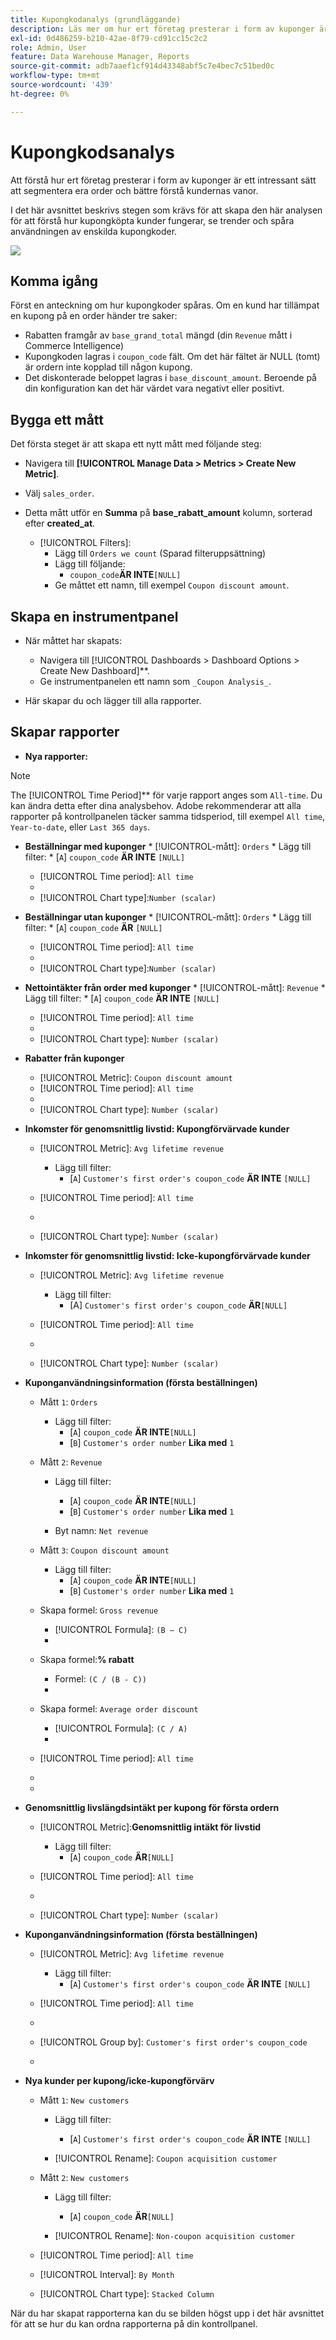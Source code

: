 ```yaml
---
title: Kupongkodanalys (grundläggande)
description: Läs mer om hur ert företag presterar i form av kuponger är ett intressant sätt att segmentera era order och bättre förstå kundernas vanor.
exl-id: 0d486259-b210-42ae-8f79-cd91cc15c2c2
role: Admin, User
feature: Data Warehouse Manager, Reports
source-git-commit: adb7aaef1cf914d43348abf5c7e4bec7c51bed0c
workflow-type: tm+mt
source-wordcount: '439'
ht-degree: 0%

---
```


# Kupongkodsanalys

Att förstå hur ert företag presterar i form av kuponger är ett intressant sätt att segmentera era order och bättre förstå kundernas vanor.

I det här avsnittet beskrivs stegen som krävs för att skapa den här analysen för att förstå hur kupongköpta kunder fungerar, se trender och spåra användningen av enskilda kupongkoder.

![](../../assets/coupon_analysis_dash_720.png)<!--{: width="807" height="471"}-->

## Komma igång

Först en anteckning om hur kupongkoder spåras. Om en kund har tillämpat en kupong på en order händer tre saker:

* Rabatten framgår av `base_grand_total` mängd (din `Revenue` mått i Commerce Intelligence)
* Kupongkoden lagras i `coupon_code` fält. Om det här fältet är NULL (tomt) är ordern inte kopplad till någon kupong.
* Det diskonterade beloppet lagras i `base_discount_amount`. Beroende på din konfiguration kan det här värdet vara negativt eller positivt.

## Bygga ett mått

Det första steget är att skapa ett nytt mått med följande steg:

* Navigera till **[!UICONTROL Manage Data > Metrics > Create New Metric]**.

* Välj `sales_order`.
* Detta mått utför en **Summa** på **base_rabatt_amount** kolumn, sorterad efter **created_at**.
   * [!UICONTROL Filters]:
      * Lägg till `Orders we count` (Sparad filteruppsättning)
      * Lägg till följande:
         * `coupon_code`**ÄR INTE**`[NULL]`
      * Ge måttet ett namn, till exempel `Coupon discount amount`.

## Skapa en instrumentpanel

* När måttet har skapats:
   * Navigera till [!UICONTROL Dashboards > Dashboard Options > Create New Dashboard]**.
   * Ge instrumentpanelen ett namn som `_Coupon Analysis_`.

* Här skapar du och lägger till alla rapporter.

## Skapar rapporter

* **Nya rapporter:**

>[!NOTE]
>
>The [!UICONTROL Time Period]** för varje rapport anges som `All-time`. Du kan ändra detta efter dina analysbehov. Adobe rekommenderar att alla rapporter på kontrollpanelen täcker samma tidsperiod, till exempel `All time`, `Year-to-date`, eller `Last 365 days`.

* **Beställningar med kuponger**
   * 
     [!UICONTROL-mått]: `Orders`
      * Lägg till filter:
         * [`A`] `coupon_code` **ÄR INTE** `[NULL]`

   * [!UICONTROL Time period]: `All time`
   * 
     [!UICONTROL-intervall]: `None`
   * [!UICONTROL Chart type]:`Number (scalar)`

* **Beställningar utan kuponger**
   * 
     [!UICONTROL-mått]: `Orders`
      * Lägg till filter:
         * [`A`] `coupon_code` **ÄR** `[NULL]`

   * [!UICONTROL Time period]: `All time`
   * 
     [!UICONTROL-intervall]: `None`
   * [!UICONTROL Chart type]:`Number (scalar)`

* **Nettointäkter från order med kuponger**
   * 
     [!UICONTROL-mått]: `Revenue`
      * Lägg till filter:
         * [`A`] `coupon_code` **ÄR INTE** `[NULL]`

   * [!UICONTROL Time period]: `All time`
   * 
     [!UICONTROL-intervall]: `None`
   * [!UICONTROL Chart type]: `Number (scalar)`

* **Rabatter från kuponger**
   * [!UICONTROL Metric]: `Coupon discount amount`
   * [!UICONTROL Time period]: `All time`
   * 
     [!UICONTROL-intervall]: `None`
   * [!UICONTROL Chart type]: `Number (scalar)`

* **Inkomster för genomsnittlig livstid: Kupongförvärvade kunder**
   * [!UICONTROL Metric]: `Avg lifetime revenue`
      * Lägg till filter:
         * [`A`] `Customer's first order's coupon_code` **ÄR INTE** `[NULL]`

   * [!UICONTROL Time period]: `All time`
   * 
     [!UICONTROL-intervall]: `None`
   * [!UICONTROL Chart type]: `Number (scalar)`

* **Inkomster för genomsnittlig livstid: Icke-kupongförvärvade kunder**
   * [!UICONTROL Metric]: `Avg lifetime revenue`
      * Lägg till filter:
         * [A] `Customer's first order's coupon_code` **ÄR**`[NULL]`

   * [!UICONTROL Time period]: `All time`
   * 
     [!UICONTROL-intervall]: `None`
   * [!UICONTROL Chart type]: `Number (scalar)`

* **Kuponganvändningsinformation (första beställningen)**
   * Mått `1`: `Orders`
      * Lägg till filter:
         * [`A`] `coupon_code` **ÄR INTE**`[NULL]`
         * [`B`] `Customer's order number` **Lika med** `1`

   * Mått `2`: `Revenue`
      * Lägg till filter:
         * [`A`] `coupon_code` **ÄR INTE**`[NULL]`
         * [`B`] `Customer's order number` **Lika med** `1`

      * Byt namn:  `Net revenue`

   * Mått `3`: `Coupon discount amount`
      * Lägg till filter:
         * [`A`] `coupon_code` **ÄR INTE**`[NULL]`
         * [`B`] `Customer's order number` **Lika med** `1`

   * Skapa formel: `Gross revenue`
      * [!UICONTROL Formula]: `(B – C)`
      * 
        [!UICONTROL Format]: `Currency`

   * Skapa formel:**% rabatt**
      * Formel: `(C / (B - C))`
      * 
        [!UICONTROL Format]: `Percentage`

   * Skapa formel: `Average order discount`
      * [!UICONTROL Formula]: `(C / A)`
      * 
        [!UICONTROL Format]: `Percentage`

   * [!UICONTROL Time period]: `All time`
   * 
     [!UICONTROL-intervall]: `None`
   * 
     [!UICONTROL-diagramtyp]: `Table`

* **Genomsnittlig livslängdsintäkt per kupong för första ordern**
   * [!UICONTROL Metric]:**Genomsnittlig intäkt för livstid**
      * Lägg till filter:
         * [`A`] `coupon_code` **ÄR**`[NULL]`

   * [!UICONTROL Time period]: `All time`
   * 
     [!UICONTROL-intervall]: `None`
   * [!UICONTROL Chart type]: `Number (scalar)`

* **Kuponganvändningsinformation (första beställningen)**
   * [!UICONTROL Metric]: `Avg lifetime revenue`
      * Lägg till filter:
         * [`A`] `Customer's first order's coupon_code` **ÄR INTE** `[NULL]`

   * [!UICONTROL Time period]: `All time`
   * 
     [!UICONTROL-intervall]: `None`
   * [!UICONTROL Group by]: `Customer's first order's coupon_code`
   * 
     [!UICONTROL-diagramtyp]: **Column**

* **Nya kunder per kupong/icke-kupongförvärv**
   * Mått `1`: `New customers`
      * Lägg till filter:
         * [`A`] `Customer's first order's coupon_code` **ÄR INTE** `[NULL]`

      * [!UICONTROL Rename]: `Coupon acquisition customer`

   * Mått `2`: `New customers`
      * Lägg till filter:
         * [`A`] `coupon_code` **ÄR**`[NULL]`

      * [!UICONTROL Rename]: `Non-coupon acquisition customer`

   * [!UICONTROL Time period]: `All time`
   * [!UICONTROL Interval]: `By Month`
   * [!UICONTROL Chart type]: `Stacked Column`

När du har skapat rapporterna kan du se bilden högst upp i det här avsnittet för att se hur du kan ordna rapporterna på din kontrollpanel.
